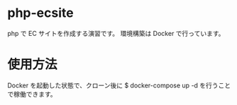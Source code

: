 # php-ecsite

php で EC サイトを作成する演習です。
環境構築は Docker で行っています。

# 使用方法

Docker を起動した状態で、クローン後に
\$ docker-compose up -d
を行うことで稼働できます。

